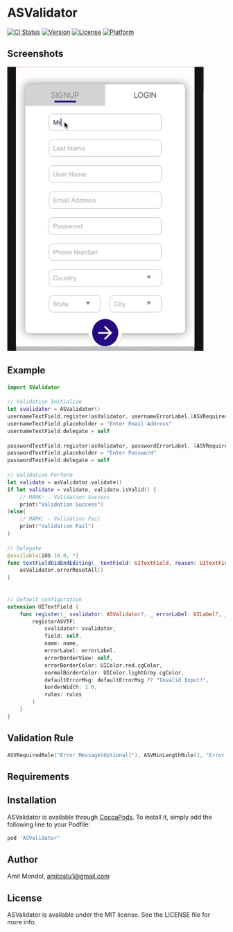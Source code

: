 # ASValidator

[![CI Status](https://img.shields.io/travis/amitpstu1@gmail.com/ASValidator.svg?style=flat)](https://travis-ci.org/amitpstu1@gmail.com/ASValidator)
[![Version](https://img.shields.io/cocoapods/v/ASValidator.svg?style=flat)](https://cocoapods.org/pods/ASValidator)
[![License](https://img.shields.io/cocoapods/l/ASValidator.svg?style=flat)](https://cocoapods.org/pods/ASValidator)
[![Platform](https://img.shields.io/cocoapods/p/ASValidator.svg?style=flat)](https://cocoapods.org/pods/ASValidator)

Screenshots
---------
![ASValidator Screenshots](https://raw.githubusercontent.com/amitcse6/ASValidator/master/asvalidator_screenshot.gif)

## Example

```swift
import SValidator

// Validation Initialize
let svalidator = ASValidator()
usernameTextField.register(asValidator, usernameErrorLabel,[ASVRequiredRule(), ASVMailRule()], "User name")
usernameTextField.placeholder = "Enter Email Address"
usernameTextField.delegate = self
        
passwordTextField.register(asValidator, passwordErrorLabel, [ASVRequiredRule(), ASVMinLengthRule(6)], "Password")
passwordTextField.placeholder = "Enter Password"
passwordTextField.delegate = self

// Validation Perform
let validate = asValidator.validate()
if let validate = validate, validate.isValid() {
    // MARK: - Validation Success
    print("Validation Success")
}else{
    // MARK: - Validation Fail
    print("Validation Fail")
}

// Delegate
@available(iOS 10.0, *)
func textFieldDidEndEditing(_ textField: UITextField, reason: UITextFieldDidEndEditingReason) {
    asValidator.errorResetAll()
}


// Default configuration
extension UITextField {
    func register(_ svalidator: ASValidator?, _ errorLabel: UILabel?, _ rules: [ASVRule]?, _ name: String? = nil, _ defaultErrorMsg: String? = nil) {
        registerASVTF(
            svalidator: svalidator,
            field: self,
            name: name,
            errorLabel: errorLabel,
            errorBorderView: self,
            errorBorderColor: UIColor.red.cgColor,
            normalBorderColor: UIColor.lightGray.cgColor,
            defaultErrorMsg: defaultErrorMsg ?? "Invalid Input!",
            borderWidth: 1.0,
            rules: rules
        )
    }
}
```

## Validation Rule

```swift
ASVRequiredRule("Error Message(Optional)"), ASVMinLengthRule(2, "Error Message(Optional)"), ASVMaxLengthRule(5, "Error Message(Optional)")
```


## Requirements

## Installation

ASValidator is available through [CocoaPods](https://cocoapods.org). To install
it, simply add the following line to your Podfile:

```ruby
pod 'ASValidator'
```

## Author

Amit Mondol, amitpstu1@gmail.com

## License

ASValidator is available under the MIT license. See the LICENSE file for more info.
